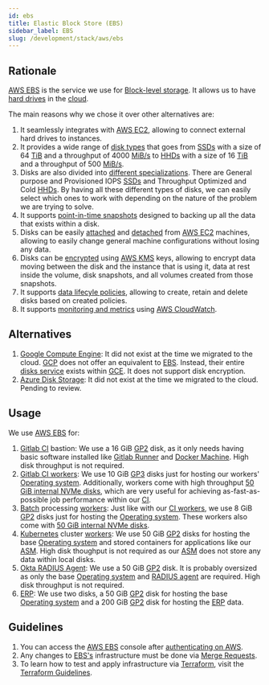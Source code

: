 ```yaml
---
id: ebs
title: Elastic Block Store (EBS)
sidebar_label: EBS
slug: /development/stack/aws/ebs
---
```


## Rationale

[AWS EBS][EBS]
is the service we use
for [Block-level storage](https://en.wikipedia.org/wiki/Block-level_storage).
It allows us to have
[hard drives](https://en.wikipedia.org/wiki/Device_file#BLOCKDEV)
in the [cloud](https://en.wikipedia.org/wiki/Cloud_computing).

The main reasons why we chose it
over other alternatives are:

1. It seamlessly integrates with
    [AWS EC2](/development/stack/aws/ec2),
    allowing to connect external hard drives
    to instances.
1. It provides a wide range of
    [disk types](https://aws.amazon.com/ebs/features/#Amazon_EBS_volume_types)
    that goes from
    [SSDs](https://en.wikipedia.org/wiki/Solid-state_drive)
    with a size of 64
    [TiB](https://en.wikipedia.org/wiki/Byte#Multiple-byte_units)
    and a throughput of 4000
    [MiB/s](https://en.wikipedia.org/wiki/Data-rate_units#Megabyte_per_second)
    to
    [HHDs](https://en.wikipedia.org/wiki/Hard_disk_drive)
    with a size of 16
    [TiB](https://en.wikipedia.org/wiki/Byte#Multiple-byte_units)
    and a throughput of 500
    [MiB/s](https://en.wikipedia.org/wiki/Data-rate_units#Megabyte_per_second).
1. Disks are also divided into
    [different specializations][GP2].
    There are
    General purpose and Provisioned IOPS
    [SSDs](https://en.wikipedia.org/wiki/Solid-state_drive)
    and
    Throughput Optimized
    and
    Cold
    [HHDs](https://en.wikipedia.org/wiki/Hard_disk_drive).
    By having all these
    different types of disks,
    we can easily select
    which ones to work with
    depending on the nature
    of the problem we are trying to solve.
1. It supports
    [point-in-time snapshots](https://docs.aws.amazon.com/AWSEC2/latest/UserGuide/EBSSnapshots.html)
    designed to backing up all the data
    that exists
    within a disk.
1. Disks can be easily
    [attached](https://docs.aws.amazon.com/AWSEC2/latest/UserGuide/ebs-attaching-volume.html)
    and
    [detached](https://docs.aws.amazon.com/AWSEC2/latest/UserGuide/ebs-detaching-volume.html)
    from
    [AWS EC2](/development/stack/aws/ec2) machines,
    allowing to easily change general machine configurations
    without losing any data.
1. Disks can be
    [encrypted](https://docs.aws.amazon.com/AWSEC2/latest/UserGuide/EBSEncryption.html)
    using
    [AWS KMS](https://aws.amazon.com/kms/)
    keys, allowing to encrypt
    data moving between the disk and the instance that is using it,
    data at rest inside the volume,
    disk snapshots,
    and all volumes created from those snapshots.
1. It supports
    [data lifecyle policies](https://docs.aws.amazon.com/AWSEC2/latest/UserGuide/snapshot-lifecycle.html),
    allowing to
    create, retain and delete
    disks based on created policies.
1. It supports
    [monitoring and metrics](https://docs.aws.amazon.com/AWSEC2/latest/UserGuide/using_cloudwatch_ebs.html)
    using
    [AWS CloudWatch](/development/stack/aws/cloudwatch/).

## Alternatives

1. [Google Compute Engine](https://cloud.google.com/compute):
    It did not exist at the time we migrated to the cloud.
    [GCP](https://cloud.google.com/gcp)
    does not offer an equivalent to
    [EBS][EBS].
    Instead, their entire
    [disks service](https://cloud.google.com/compute/docs/disks)
    exists within
    [GCE](https://cloud.google.com/compute).
    It does not support disk encryption.
1. [Azure Disk Storage](https://azure.microsoft.com/en-us/services/storage/disks/):
    It did not exist at the time we migrated to the cloud.
    Pending to review.

## Usage

We use [AWS EBS][EBS] for:

1. [Gitlab CI](/development/stack/gitlab-ci)
    bastion:
    We use a 16 GiB
    [GP2][GP2]
    disk,
    as it only needs having basic software installed
    like
    [Gitlab Runner](https://docs.gitlab.com/runner/install/)
    and
    [Docker Machine](https://docs.docker.com/machine/install-machine/).
    High disk throughput is not required.
1. [Gitlab CI workers](https://gitlab.com/fluidattacks/product/-/blob/master/makes/applications/makes/ci/src/config.toml#L57):
    We use 10 GiB
    [GP3][GP2]
    disks just for hosting our workers'
    [Operating system][OS].
    Additionally,
    workers come with
    high throughput
    [50 GiB internal NVMe disks](https://aws.amazon.com/blogs/aws/ec2-instance-update-c5-instances-with-local-nvme-storage-c5d/),
    which are very useful
    for achieving as-fast-as-possible
    job performance within our [CI](/development/stack/gitlab-ci).
1. [Batch](/development/stack/aws/batch/)
    processing
    [workers](https://gitlab.com/fluidattacks/product/-/blob/master/makes/applications/makes/compute/src/terraform/aws_batch.tf#L112):
    Just like with our
    [CI workers](https://gitlab.com/fluidattacks/product/-/blob/master/makes/applications/makes/ci/src/config.toml#L57),
    we use 8 GiB
    [GP2][GP2]
    disks just for hosting the
    [Operating system][OS].
    These workers also come with
    [50 GiB internal NVMe disks](https://aws.amazon.com/blogs/aws/ec2-instance-update-c5-instances-with-local-nvme-storage-c5d/).
1. [Kubernetes](/development/stack/kubernetes)
    cluster
    [workers](https://gitlab.com/fluidattacks/product/-/blob/53879d903b3c8c2561d45552cbc53f2350601e38/makes/applications/makes/k8s/src/terraform/cluster.tf#L40):
    We use 50 GiB
    [GP2][GP2]
    disks for hosting the base
    [Operating system][OS]
    and stored containers for applications like our
    [ASM](https://fluidattacks.com/categories/asm/).
    High disk thoughput is not required as our
    [ASM](https://fluidattacks.com/categories/asm/)
    does not store any data within local disks.
1. [Okta RADIUS Agent](/development/stack/okta#usage):
    We use a 50 GiB
    [GP2][GP2]
    disk.
    It is probably oversized as only the base
    [Operating system][OS]
    and
    [RADIUS agent](https://help.okta.com/en/prod/Content/Topics/integrations/getting-started.htm)
    are required.
    High disk throughput is not required.
1. [ERP](https://en.wikipedia.org/wiki/Enterprise_resource_planning):
    We use two disks,
    a 50 GiB
    [GP2][GP2]
    disk for hosting the base
    [Operating system][OS]
    and a 200 GiB
    [GP2][GP2]
    disk for hosting the
    [ERP](https://en.wikipedia.org/wiki/Enterprise_resource_planning)
    data.

## Guidelines

1. You can access the
    [AWS EBS][EBS] console
    after [authenticating on AWS](/development/stack/aws#guidelines).
1. Any changes to
    [EBS's][EBS]
    infrastructure must be done via
    [Merge Requests](https://docs.gitlab.com/ee/user/project/merge_requests/).
1. To learn how to test and apply infrastructure via [Terraform](/development/stack/terraform),
    visit the
    [Terraform Guidelines](/development/stack/terraform#guidelines).

[OS]: https://en.wikipedia.org/wiki/Operating_system
[GP2]: https://docs.aws.amazon.com/AWSEC2/latest/UserGuide/ebs-volume-types.htm
[EBS]: https://aws.amazon.com/ebs/
